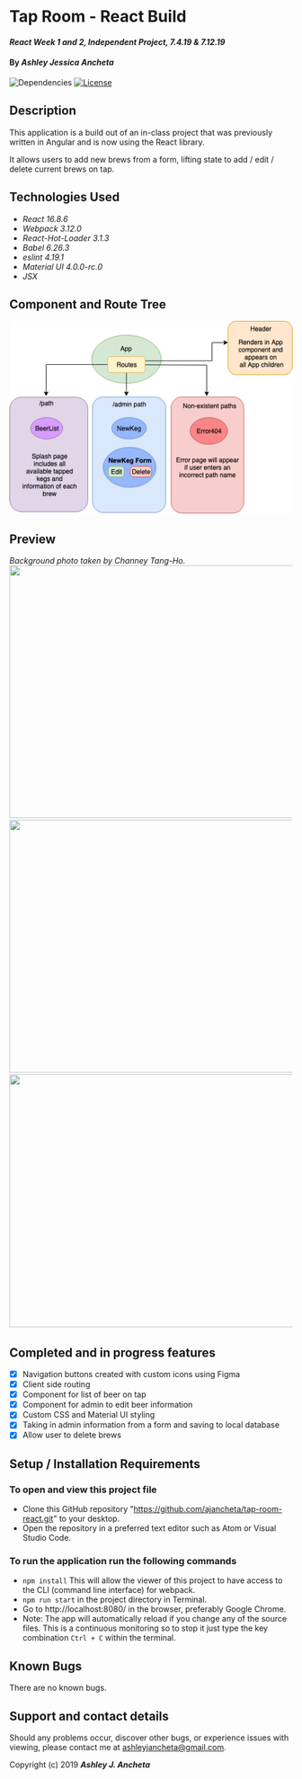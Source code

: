 # Tap Room - React Build

#### _React Week 1 and 2, Independent Project, 7.4.19 & 7.12.19_

#### By _**Ashley Jessica Ancheta**_

![Dependencies](https://img.shields.io/badge/dependencies-up%20to%20date-brightgreen.svg)
[![License](https://img.shields.io/badge/license-MIT-blue.svg)](https://opensource.org/licenses/MIT)

## Description

This application is a build out of an in-class project that was previously written in Angular and is now using the React library.

It allows users to add new brews from a form, lifting state to add / edit / delete current brews on tap. 

## Technologies Used

  * _React 16.8.6_
  * _Webpack 3.12.0_
  * _React-Hot-Loader 3.1.3_
  * _Babel 6.26.3_
  * _eslint 4.19.1_
  * _Material UI 4.0.0-rc.0_
  * _JSX_

## Component and Route Tree
<p>
<img src="src/assets/img/diagram.png">
</p>

## Preview
<em>Background photo taken by Channey Tang-Ho.</em>
<img src="src/assets/img/preview1.png" width="800" height="450">
<img src="src/assets/img/preview2.png" width="800" height="450">
<img src="src/assets/img/preview3.png" width="800" height="450">

## Completed and in progress features

- [x] Navigation buttons created with custom icons using Figma
- [x] Client side routing
- [x] Component for list of beer on tap
- [x] Component for admin to edit beer information
- [x] Custom CSS and Material UI styling
- [x] Taking in admin information from a form and saving to local database 
- [x] Allow user to delete brews

## Setup / Installation Requirements
### To open and view this project file
  * Clone this GitHub repository "https://github.com/ajancheta/tap-room-react.git" to your desktop. 
  * Open the repository in a preferred text editor such as Atom or Visual Studio Code.

  ### To run the application run the following commands
  * `npm install` This will allow the viewer of this project to have access to the CLI (command line interface) for webpack.
  * `npm run start` in the project directory in Terminal. 
  * Go to http://localhost:8080/ in the browser, preferably Google Chrome.
  * Note: The app will automatically reload if you change any of the source files. This is a continuous monitoring so to stop it just type the key combination `Ctrl + C` within the terminal.


## Known Bugs
There are no known bugs.

## Support and contact details
Should any problems occur, discover other bugs, or experience issues with viewing, please contact me at ashleyjancheta@gmail.com.

Copyright (c) 2019 **_Ashley J. Ancheta_**